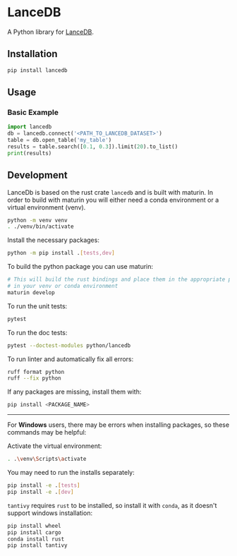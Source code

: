 # LanceDB

A Python library for [LanceDB](https://github.com/lancedb/lancedb).

## Installation

```bash
pip install lancedb
```

## Usage

### Basic Example

```python
import lancedb
db = lancedb.connect('<PATH_TO_LANCEDB_DATASET>')
table = db.open_table('my_table')
results = table.search([0.1, 0.3]).limit(20).to_list()
print(results)
```

## Development

LanceDb is based on the rust crate `lancedb` and is built with maturin.  In order to build with maturin
you will either need a conda environment or a virtual environment (venv).

```bash
python -m venv venv
. ./venv/bin/activate
```

Install the necessary packages:

```bash
python -m pip install .[tests,dev]
```

To build the python package you can use maturin:

```bash
# This will build the rust bindings and place them in the appropriate place
# in your venv or conda environment
maturin develop
```

To run the unit tests:

```bash
pytest
```

To run the doc tests:

```bash
pytest --doctest-modules python/lancedb
```

To run linter and automatically fix all errors:

```bash
ruff format python
ruff --fix python
```

If any packages are missing, install them with:

```bash
pip install <PACKAGE_NAME>
```

___
For **Windows** users, there may be errors when installing packages, so these commands may be helpful:

Activate the virtual environment:

```bash
. .\venv\Scripts\activate
```

You may need to run the installs separately:

```bash
pip install -e .[tests]
pip install -e .[dev]
```

`tantivy` requires `rust` to be installed, so install it with `conda`, as it doesn't support windows installation:

```bash
pip install wheel
pip install cargo
conda install rust
pip install tantivy
```
